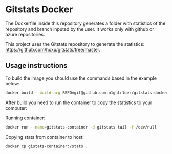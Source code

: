 # Gitstats Docker

The Dockerfile inside this repository generates a folder with statistics of the repository and branch inputed by the user. It works only with github or azure repositories.

This project uses the Gitstats repository to generate the statistics: https://github.com/hoxu/gitstats/tree/master.

## Usage instructions

To build the image you should use the commands based in the example below:

```bash
docker build --build-arg REPO=git@github.com:n1ghtr1der/gitstats-docker.git --build-arg REPO_NAME=gitstats-docker --build-arg SSH_PRV_KEY="$(cat path/to/private/key)" --build-arg BRANCH=main . -t gitstats
```

After build you need to run the container to copy the statistics to your computer:

Running container:

```bash
docker run --name=gitstats-container -d gitstats tail -f /dev/null
```

Copying stats from container to host:

```bash
docker cp gistats-container:/stats .
```